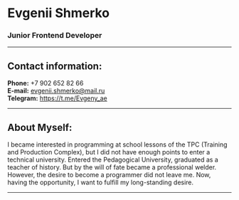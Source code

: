 # Evgenii Shmerko
### Junior Frontend Developer
---
## Contact information:
**Phone:** +7 902 652 82 66  
**E-mail:** evgenii.shmerko@mail.ru  
**Telegram:** https://t.me/Evgeny_ae 

---
## About Myself:
I became interested in programming at school lessons of the TPC (Training and Production Complex), but I did not have enough points to enter a technical university. Entered the Pedagogical University, graduated as a teacher of history. But by the will of fate became a professional welder. However, the desire to become a programmer did not leave me. Now, having the opportunity, I want to fulfill my long-standing desire.

---